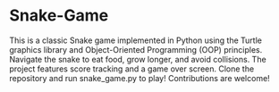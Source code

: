 # Snake-Game
 This is a classic Snake game implemented in Python using the Turtle graphics library and Object-Oriented Programming (OOP) principles. Navigate the snake to eat food, grow longer, and avoid collisions. The project features score tracking and a game over screen. Clone the repository and run snake_game.py to play! Contributions are welcome!
